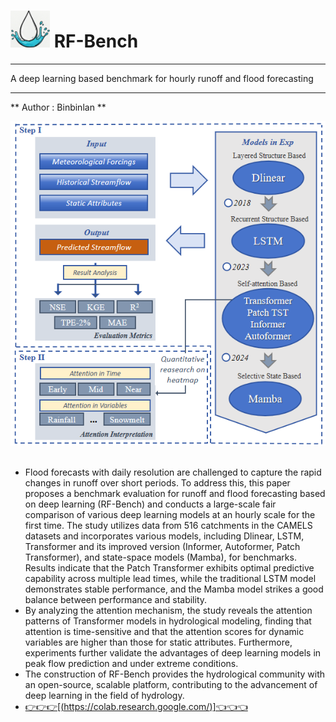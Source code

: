 # ![Image text](https://github.com/binbinlan/RF-Bench/blob/main/pics/fig4.png) RF-Bench
***
A deep learning based benchmark for hourly runoff and flood forecasting
***

**
Author : Binbinlan
**

<div align=center><img src="https://github.com/binbinlan/RF-Bench/blob/main/pics/fig2.png/"></div>

<br/> 

* Flood forecasts with daily resolution are challenged to capture the rapid changes in runoff over short periods. To address this, this paper proposes a benchmark evaluation for runoff and flood forecasting based on deep learning (RF-Bench) and conducts a large-scale fair comparison of various deep learning models at an hourly scale for the first time. The study utilizes data from 516 catchments in the CAMELS datasets and incorporates various models, including Dlinear, LSTM, Transformer and its improved version (Informer, Autoformer, Patch Transformer), and state-space models (Mamba), for benchmarks. Results indicate that the Patch Transformer exhibits optimal predictive capability across multiple lead times, while the traditional LSTM model demonstrates stable performance, and the Mamba model strikes a good balance between performance and stability.
* By analyzing the attention mechanism, the study reveals the attention patterns of Transformer models in hydrological modeling, finding that attention is time-sensitive and that the attention scores for dynamic variables are higher than those for static attributes. Furthermore, experiments further validate the advantages of deep learning models in peak flow prediction and under extreme conditions.
* The construction of RF-Bench provides the hydrological community with an open-source, scalable platform, contributing to the advancement of deep learning in the field of hydrology.
* <u>👉👉👉[(https://colab.research.google.com/)]👈👈👈<u>





